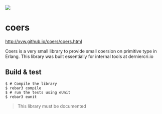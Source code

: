 ![](https://travis-ci.org/xvw/coers.svg?branch=master)

coers
=====

<http://xvw.github.io/coers/coers.html>

Coers is a very small library to provide small coersion
on primitive type in Erlang. This library was built
essentially for internal tools at derniercri.io

Build & test
-----
    $ # Compile the library
    $ rebar3 compile
    $ # run the tests using eUnit
    $ rebar3 eunit


> This library must be documented
